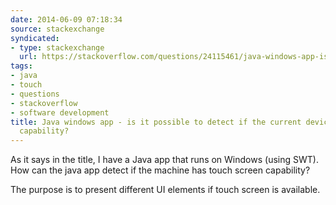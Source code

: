 ```yaml
---
date: 2014-06-09 07:18:34
source: stackexchange
syndicated:
- type: stackexchange
  url: https://stackoverflow.com/questions/24115461/java-windows-app-is-it-possible-to-detect-if-the-current-device-has-touchscree
tags:
- java
- touch
- questions
- stackoverflow
- software development
title: Java windows app - is it possible to detect if the current device has touchscreen
  capability?
---
```


As it says in the title, I have a Java app that runs on Windows (using SWT). How can the java app detect if the machine has touch screen capability?

The purpose is to present different UI elements if touch screen is available.